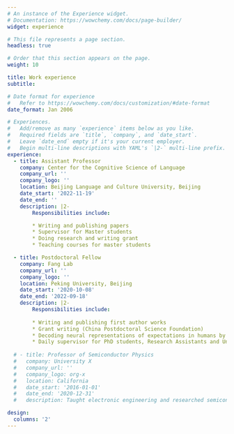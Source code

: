 ```yaml
---
# An instance of the Experience widget.
# Documentation: https://wowchemy.com/docs/page-builder/
widget: experience

# This file represents a page section.
headless: true

# Order that this section appears on the page.
weight: 10

title: Work experience
subtitle:

# Date format for experience
#   Refer to https://wowchemy.com/docs/customization/#date-format
date_format: Jan 2006

# Experiences.
#   Add/remove as many `experience` items below as you like.
#   Required fields are `title`, `company`, and `date_start`.
#   Leave `date_end` empty if it's your current employer.
#   Begin multi-line descriptions with YAML's `|2-` multi-line prefix.
experience:
  - title: Assistant Professor
    company: Center for the Cognitive Science of Language
    company_url: ''
    company_logo: ''
    location: Beijing Language and Culture University, Beijing
    date_start: '2022-11-19'
    date_end: ''
    description: |2-
        Responsibilities include:

        * Writing and publishing papers
        * Supervisor for Master students
        * Doing research and writing grant
        * Teaching courses for master students

  - title: Postdoctoral Fellow
    company: Fang Lab
    company_url: ''
    company_logo: ''
    location: Peking University, Beijing
    date_start: '2020-10-08'
    date_end: '2022-09-18'
    description: |2-
        Responsibilities include:
        
        * Writing and publishing first author works
        * Grant writing (China Postdoctoral Science Foundation)
        * Decoding neural representations of expectations in humans by virtue of advanced techniques and modelling (Predictive coding, IEM, TDLM)
        * Daily supervisor for PhD students, Research Assistants and Undergraduates
        
  # - title: Professor of Semiconductor Physics
  #   company: University X
  #   company_url: ''
  #   company_logo: org-x
  #   location: California
  #   date_start: '2016-01-01'
  #   date_end: '2020-12-31'
  #   description: Taught electronic engineering and researched semiconductor physics.

design:
  columns: '2'
---
```

